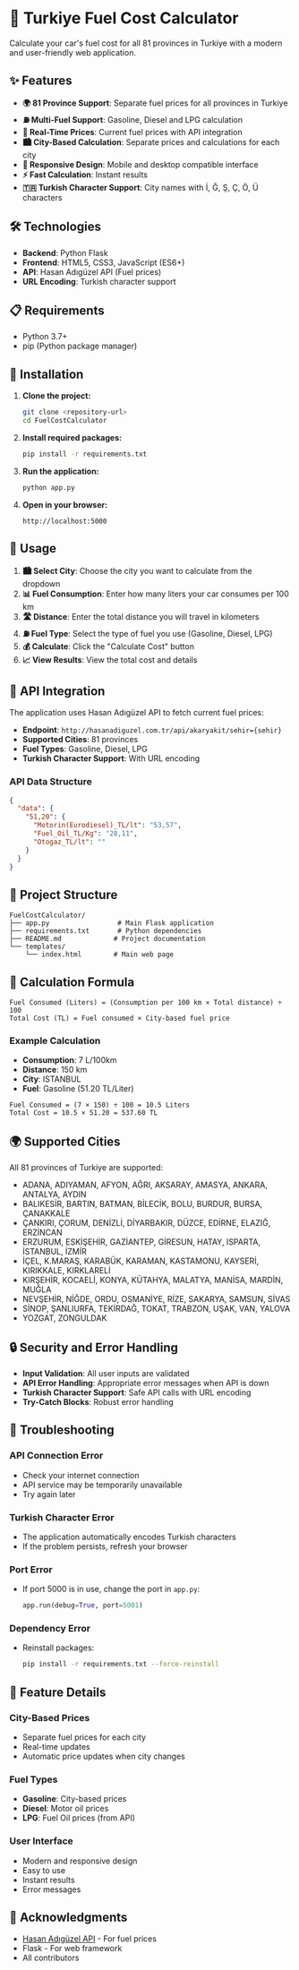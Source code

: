 # 🚗 Turkiye Fuel Cost Calculator

Calculate your car's fuel cost for all 81 provinces in Turkiye with a modern and user-friendly web application.

## ✨ Features

- **🌍 81 Province Support**: Separate fuel prices for all provinces in Turkiye
- **⛽ Multi-Fuel Support**: Gasoline, Diesel and LPG calculation
- **🔄 Real-Time Prices**: Current fuel prices with API integration
- **🏙️ City-Based Calculation**: Separate prices and calculations for each city
- **📱 Responsive Design**: Mobile and desktop compatible interface
- **⚡ Fast Calculation**: Instant results
- **🇹🇷 Turkish Character Support**: City names with İ, Ğ, Ş, Ç, Ö, Ü characters

## 🛠️ Technologies

- **Backend**: Python Flask
- **Frontend**: HTML5, CSS3, JavaScript (ES6+)
- **API**: Hasan Adıgüzel API (Fuel prices)
- **URL Encoding**: Turkish character support

## 📋 Requirements

- Python 3.7+
- pip (Python package manager)

## 🚀 Installation

1. **Clone the project:**
   ```bash
   git clone <repository-url>
   cd FuelCostCalculator
   ```

2. **Install required packages:**
   ```bash
   pip install -r requirements.txt
   ```

3. **Run the application:**
   ```bash
   python app.py
   ```

4. **Open in your browser:**
   ```
   http://localhost:5000
   ```

## 📖 Usage

1. **🏙️ Select City**: Choose the city you want to calculate from the dropdown
2. **📊 Fuel Consumption**: Enter how many liters your car consumes per 100 km
3. **🛣️ Distance**: Enter the total distance you will travel in kilometers
4. **⛽ Fuel Type**: Select the type of fuel you use (Gasoline, Diesel, LPG)
5. **💰 Calculate**: Click the "Calculate Cost" button
6. **📈 View Results**: View the total cost and details

## 🔧 API Integration

The application uses Hasan Adıgüzel API to fetch current fuel prices:

- **Endpoint**: `http://hasanadiguzel.com.tr/api/akaryakit/sehir={sehir}`
- **Supported Cities**: 81 provinces
- **Fuel Types**: Gasoline, Diesel, LPG
- **Turkish Character Support**: With URL encoding

### API Data Structure
```json
{
  "data": {
    "51,20": {
      "Motorin(Eurodiesel)_TL/lt": "53,57",
      "Fuel_Oil_TL/Kg": "28,11",
      "Otogaz_TL/lt": ""
    }
  }
}
```

## 📁 Project Structure

```
FuelCostCalculator/
├── app.py                 # Main Flask application
├── requirements.txt       # Python dependencies
├── README.md             # Project documentation
└── templates/
    └── index.html        # Main web page
```

## 🎯 Calculation Formula

```
Fuel Consumed (Liters) = (Consumption per 100 km × Total distance) ÷ 100
Total Cost (TL) = Fuel consumed × City-based fuel price
```

### Example Calculation
- **Consumption**: 7 L/100km
- **Distance**: 150 km
- **City**: ISTANBUL
- **Fuel**: Gasoline (51.20 TL/Liter)

```
Fuel Consumed = (7 × 150) ÷ 100 = 10.5 Liters
Total Cost = 10.5 × 51.20 = 537.60 TL
```

## 🌍 Supported Cities

All 81 provinces of Turkiye are supported:
- ADANA, ADIYAMAN, AFYON, AĞRI, AKSARAY, AMASYA, ANKARA, ANTALYA, AYDIN
- BALIKESİR, BARTIN, BATMAN, BİLECİK, BOLU, BURDUR, BURSA, ÇANAKKALE
- ÇANKIRI, ÇORUM, DENİZLİ, DİYARBAKIR, DÜZCE, EDİRNE, ELAZIĞ, ERZİNCAN
- ERZURUM, ESKİŞEHİR, GAZİANTEP, GİRESUN, HATAY, ISPARTA, İSTANBUL, İZMİR
- İÇEL, K.MARAŞ, KARABÜK, KARAMAN, KASTAMONU, KAYSERİ, KIRIKKALE, KIRKLARELİ
- KIRŞEHİR, KOCAELİ, KONYA, KÜTAHYA, MALATYA, MANİSA, MARDİN, MUĞLA
- NEVŞEHİR, NİĞDE, ORDU, OSMANİYE, RİZE, SAKARYA, SAMSUN, SİVAS
- SİNOP, ŞANLIURFA, TEKİRDAĞ, TOKAT, TRABZON, UŞAK, VAN, YALOVA
- YOZGAT, ZONGULDAK

## 🔒 Security and Error Handling

- **Input Validation**: All user inputs are validated
- **API Error Handling**: Appropriate error messages when API is down
- **Turkish Character Support**: Safe API calls with URL encoding
- **Try-Catch Blocks**: Robust error handling

## 🐛 Troubleshooting

### API Connection Error
- Check your internet connection
- API service may be temporarily unavailable
- Try again later

### Turkish Character Error
- The application automatically encodes Turkish characters
- If the problem persists, refresh your browser

### Port Error
- If port 5000 is in use, change the port in `app.py`:
  ```python
  app.run(debug=True, port=5001)
  ```

### Dependency Error
- Reinstall packages:
  ```bash
  pip install -r requirements.txt --force-reinstall
  ```

## 🚀 Feature Details

### City-Based Prices
- Separate fuel prices for each city
- Real-time updates
- Automatic price updates when city changes

### Fuel Types
- **Gasoline**: City-based prices
- **Diesel**: Motor oil prices
- **LPG**: Fuel Oil prices (from API)

### User Interface
- Modern and responsive design
- Easy to use
- Instant results
- Error messages

## 🎉 Acknowledgments

- [Hasan Adıgüzel API](https://www.hasanadiguzel.com.tr/api-tutorials/guncel-akaryakit-fiyatlari-api) - For fuel prices
- Flask - For web framework
- All contributors 
